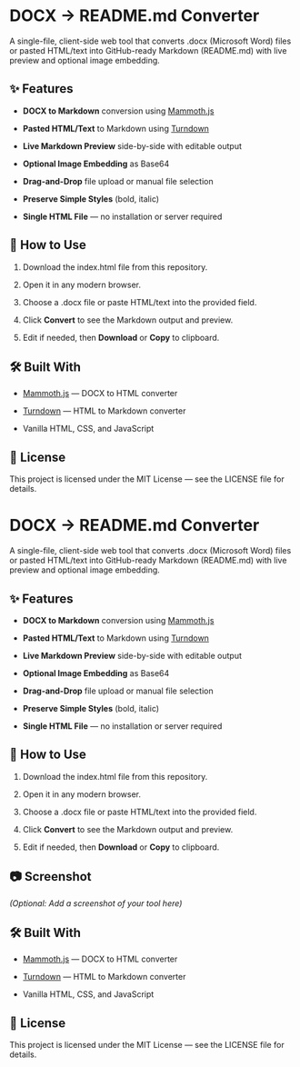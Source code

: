 # **DOCX → README.md Converter**

A single-file, client-side web tool that converts .docx (Microsoft Word) files or pasted HTML/text into GitHub-ready Markdown (README.md) with live preview and optional image embedding.

## **✨ Features**

*   **DOCX to Markdown** conversion using [Mammoth.js](https://github.com/mwilliamson/mammoth.js)
*   **Pasted HTML/Text** to Markdown using [Turndown](https://github.com/mixmark-io/turndown)
*   **Live Markdown Preview** side-by-side with editable output  
    
*   **Optional Image Embedding** as Base64  
    
*   **Drag-and-Drop** file upload or manual file selection  
    
*   **Preserve Simple Styles** (bold, italic)  
    
*   **Single HTML File** — no installation or server required  
    

## **🚀 How to Use**

1.  Download the index.html file from this repository.  
    
2.  Open it in any modern browser.  
    
3.  Choose a .docx file or paste HTML/text into the provided field.  
    
4.  Click **Convert** to see the Markdown output and preview.  
    
5.  Edit if needed, then **Download** or **Copy** to clipboard.  
    


## **🛠️ Built With**

*   [Mammoth.js](https://github.com/mwilliamson/mammoth.js) — DOCX to HTML converter  
    
*   [Turndown](https://github.com/mixmark-io/turndown) — HTML to Markdown converter  
    
*   Vanilla HTML, CSS, and JavaScript  
    

## **📄 License**

This project is licensed under the MIT License — see the LICENSE file for details.

# **DOCX → README.md Converter**

A single-file, client-side web tool that converts .docx (Microsoft Word) files or pasted HTML/text into GitHub-ready Markdown (README.md) with live preview and optional image embedding.

## **✨ Features**

*   **DOCX to Markdown** conversion using [Mammoth.js](https://github.com/mwilliamson/mammoth.js)
*   **Pasted HTML/Text** to Markdown using [Turndown](https://github.com/mixmark-io/turndown)
*   **Live Markdown Preview** side-by-side with editable output  
    
*   **Optional Image Embedding** as Base64  
    
*   **Drag-and-Drop** file upload or manual file selection  
    
*   **Preserve Simple Styles** (bold, italic)  
    
*   **Single HTML File** — no installation or server required  
    

## **🚀 How to Use**

1.  Download the index.html file from this repository.  
    
2.  Open it in any modern browser.  
    
3.  Choose a .docx file or paste HTML/text into the provided field.  
    
4.  Click **Convert** to see the Markdown output and preview.  
    
5.  Edit if needed, then **Download** or **Copy** to clipboard.  
    

## **📷 Screenshot**

_(Optional: Add a screenshot of your tool here)_

## **🛠️ Built With**

*   [Mammoth.js](https://github.com/mwilliamson/mammoth.js) — DOCX to HTML converter  
    
*   [Turndown](https://github.com/mixmark-io/turndown) — HTML to Markdown converter  
    
*   Vanilla HTML, CSS, and JavaScript  
    

## **📄 License**

This project is licensed under the MIT License — see the LICENSE file for details.
